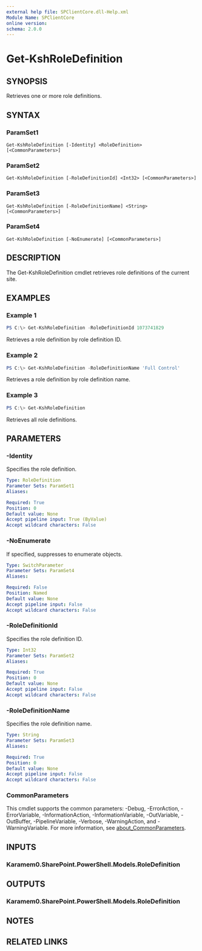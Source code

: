```yaml
---
external help file: SPClientCore.dll-Help.xml
Module Name: SPClientCore
online version:
schema: 2.0.0
---
```


# Get-KshRoleDefinition

## SYNOPSIS
Retrieves one or more role definitions.

## SYNTAX

### ParamSet1
```
Get-KshRoleDefinition [-Identity] <RoleDefinition> [<CommonParameters>]
```

### ParamSet2
```
Get-KshRoleDefinition [-RoleDefinitionId] <Int32> [<CommonParameters>]
```

### ParamSet3
```
Get-KshRoleDefinition [-RoleDefinitionName] <String> [<CommonParameters>]
```

### ParamSet4
```
Get-KshRoleDefinition [-NoEnumerate] [<CommonParameters>]
```

## DESCRIPTION
The Get-KshRoleDefinition cmdlet retrieves role definitions of the current site.

## EXAMPLES

### Example 1
```powershell
PS C:\> Get-KshRoleDefinition -RoleDefinitionId 1073741829
```

Retrieves a role definition by role definition ID.

### Example 2
```powershell
PS C:\> Get-KshRoleDefinition -RoleDefinitionName 'Full Control'
```

Retrieves a role definition by role definition name.

### Example 3
```powershell
PS C:\> Get-KshRoleDefinition
```

Retrieves all role definitions.

## PARAMETERS

### -Identity
Specifies the role definition.

```yaml
Type: RoleDefinition
Parameter Sets: ParamSet1
Aliases:

Required: True
Position: 0
Default value: None
Accept pipeline input: True (ByValue)
Accept wildcard characters: False
```

### -NoEnumerate
If specified, suppresses to enumerate objects.

```yaml
Type: SwitchParameter
Parameter Sets: ParamSet4
Aliases:

Required: False
Position: Named
Default value: None
Accept pipeline input: False
Accept wildcard characters: False
```

### -RoleDefinitionId
Specifies the role definition ID.

```yaml
Type: Int32
Parameter Sets: ParamSet2
Aliases:

Required: True
Position: 0
Default value: None
Accept pipeline input: False
Accept wildcard characters: False
```

### -RoleDefinitionName
Specifies the role definition name.

```yaml
Type: String
Parameter Sets: ParamSet3
Aliases:

Required: True
Position: 0
Default value: None
Accept pipeline input: False
Accept wildcard characters: False
```

### CommonParameters
This cmdlet supports the common parameters: -Debug, -ErrorAction, -ErrorVariable, -InformationAction, -InformationVariable, -OutVariable, -OutBuffer, -PipelineVariable, -Verbose, -WarningAction, and -WarningVariable. For more information, see [about_CommonParameters](http://go.microsoft.com/fwlink/?LinkID=113216).

## INPUTS

### Karamem0.SharePoint.PowerShell.Models.RoleDefinition

## OUTPUTS

### Karamem0.SharePoint.PowerShell.Models.RoleDefinition

## NOTES

## RELATED LINKS
